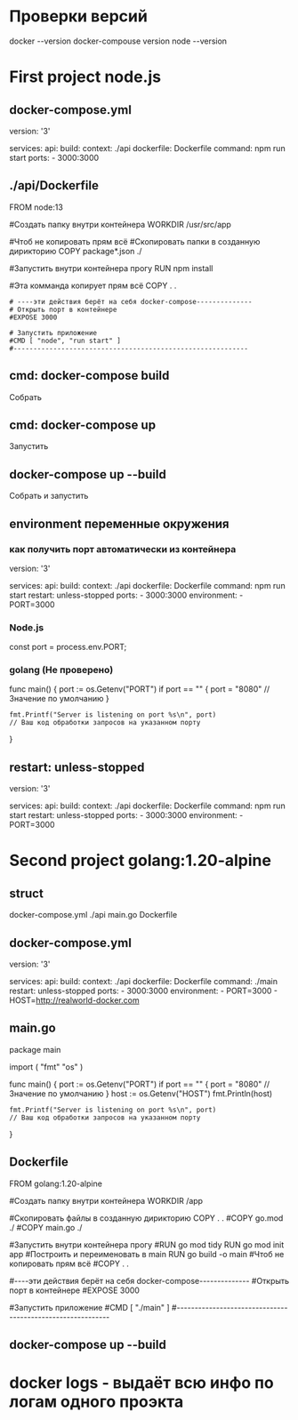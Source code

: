 # Проверки версий 
docker --version
docker-compouse version
node --version
# First project node.js
## docker-compose.yml
version: '3'

services:
  api:
    build:
      context: ./api
      dockerfile: Dockerfile
    command: npm run start
    ports:
      - 3000:3000
## ./api/Dockerfile
FROM node:13

#Создать папку внутри контейнера
WORKDIR /usr/src/app

#Чтоб не копировать прям всё
#Скопировать папки в созданную дирикторию
COPY package*.json ./

#Запустить внутри контейнера прогу
RUN npm install

#Эта комманда копирует прям всё
COPY . .
```
# ----эти действия берёт на себя docker-compose--------------
# Открыть порт в контейнере
#EXPOSE 3000

# Запустить приложение
#CMD [ "node", "run start" ]
#-----------------------------------------------------------
```
## cmd: docker-compose build
Собрать
## cmd: docker-compose up
Запустить
## docker-compose up --build
Собрать и запустить
## environment переменные окружения
### как получить порт автоматически из контейнера
version: '3'

services:
  api:
    build:
      context: ./api
      dockerfile: Dockerfile
    command: npm run start
    restart: unless-stopped
    ports:
      - 3000:3000
    environment:
      - PORT=3000
### Node.js
const port = process.env.PORT;
### golang (Не проверено)
func main() {
	port := os.Getenv("PORT")
	if port == "" {
		port = "8080" // Значение по умолчанию
	}
	
	fmt.Printf("Server is listening on port %s\n", port)
	// Ваш код обработки запросов на указанном порту
}
## restart: unless-stopped
version: '3'

services:
  api:
    build:
      context: ./api
      dockerfile: Dockerfile
    command: npm run start
    restart: unless-stopped
    ports:
      - 3000:3000
    environment:
      - PORT=3000
# Second project golang:1.20-alpine
## struct
docker-compose.yml
./api
    main.go
    Dockerfile
## docker-compose.yml
version: '3'

services:
  api:
    build:
      context: ./api
      dockerfile: Dockerfile
    command: ./main
    restart: unless-stopped
    ports:
      - 3000:3000
    environment:
      - PORT=3000
      - HOST=http://realworld-docker.com
## main.go
package main

import (
	"fmt"
	"os"
)

func main() {
	port := os.Getenv("PORT")
	if port == "" {
		port = "8080" // Значение по умолчанию
	}
	host := os.Getenv("HOST")
	fmt.Println(host)

	fmt.Printf("Server is listening on port %s\n", port)
	// Ваш код обработки запросов на указанном порту
}
## Dockerfile
FROM golang:1.20-alpine

#Создать папку внутри контейнера
WORKDIR /app

#Скопировать файлы в созданную дирикторию
COPY . .
#COPY go.mod ./
#COPY main.go ./

#Запустить внутри контейнера прогу
#RUN go mod tidy
RUN go mod init app
#Построить и переименовать в main
RUN go build -o main
#Чтоб не копировать прям всё
#COPY . .

#----эти действия берёт на себя docker-compose--------------
#Открыть порт в контейнере
#EXPOSE 3000

#Запустить приложение
#CMD [ "./main" ]
#-----------------------------------------------------------
## docker-compose up --build
# docker logs <project> - выдаёт всю инфо по логам одного проэкта

